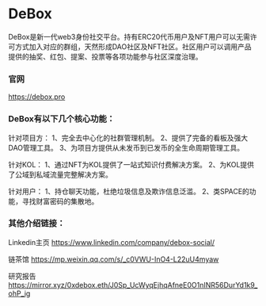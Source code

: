 # DeBox

DeBox是新一代web3身份社交平台。持有ERC20代币用户及NFT用户可以无需许可方式加入对应的群组，天然形成DAO社区及NFT社区。社区用户可以调用产品提供的抽奖、红包、提案、投票等各项功能参与社区深度治理。
 
### 官网
https://debox.pro


### DeBox有以下几个核心功能：

针对项目方：
1、完全去中心化的社群管理机制。
2、提供了完备的看板及强大DAO管理工具。
3、为项目方提供从未发币到已发币的全生命周期管理工具。

针对KOL：
1、通过NFT为KOL提供了一站式知识付费解决方案。
2、为KOL提供了公域到私域流量完整解决方案。

针对用户：
1、持仓聊天功能，杜绝垃圾信息及欺诈信息泛滥。
2、类SPACE的功能，寻找财富密码的集散地。
 
### 其他介绍链接：

Linkedin主页
https://www.linkedin.com/company/debox-social/

链茶馆
https://mp.weixin.qq.com/s/_c0VWU-InO4-L22uU4myaw

研究报告
https://mirror.xyz/0xdebox.eth/J0Sp_UcWyqEjhqAfneE0O1nINR56DurYd1k9_ohP_ig

